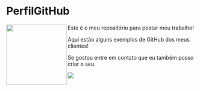 # PerfilGitHub


<img src="https://techstack-generator.vercel.app/github-icon.svg" align="left" width="160"/>
          
Este é o meu repositório para postar meu trabalho! 

Aqui estão alguns exemplos de GitHub dos meus clientes! 

Se gostou entre em contato que eu também posso criar o seu.

<a href="https://wa.me/+55061996773513" target="_blank"><img src="https://img.shields.io/badge/WhatsApp-25D366?style=for-the-badge&logo=whatsapp&logoColor=white" target="_blank"></a>
